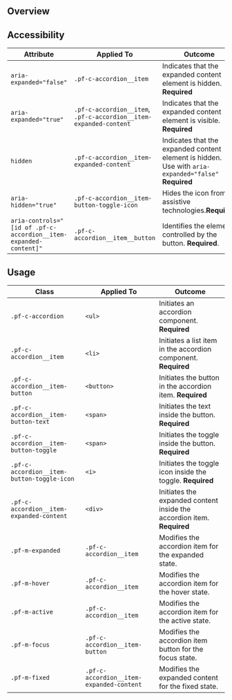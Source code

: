 ## Overview


## Accessibility

| Attribute | Applied To | Outcome |
| -- | -- | -- |
| `aria-expanded="false"` | `.pf-c-accordion__item` | Indicates that the expanded content element is hidden. **Required**|
| `aria-expanded="true"` | `.pf-c-accordion__item`, `.pf-c-accordion__item-expanded-content` | Indicates that the expanded content element is visible. **Required**|
| `hidden` | `.pf-c-accordion__item-expanded-content` | Indicates that the expanded content element is hidden. Use with `aria-expanded="false"` **Required** |
| `aria-hidden="true"` | `.pf-c-accordion__item-button-toggle-icon` | Hides the icon from assistive technologies.**Required** |
| `aria-controls="[id of .pf-c-accordion__item-expanded-content]"` | `.pf-c-accordion__item__button` | Identifies the element controlled by the button. **Required**.


## Usage

| Class | Applied To | Outcome |
| -- | -- | -- |
| `.pf-c-accordion` | `<ul>` | Initiates an accordion component. **Required**|
| `.pf-c-accordion__item` | `<li>` | Initiates a list item in the accordion component. **Required** |
| `.pf-c-accordion__item-button` | `<button>` | Initiates the button in the accordion item. **Required** |
| `.pf-c-accordion__item-button-text` | `<span>` | Initiates the text inside the button. **Required** |
| `.pf-c-accordion__item-button-toggle` | `<span>` | Initiates the toggle inside the button. **Required** |
| `.pf-c-accordion__item-button-toggle-icon` | `<i>` | Initiates the toggle icon inside the toggle. **Required** |
| `.pf-c-accordion__item-expanded-content` | `<div>` | Initiates the expanded content inside the accordion item. **Required** |
| `.pf-m-expanded` | `.pf-c-accordion__item` | Modifies the accordion item for the expanded state. |
| `.pf-m-hover` | `.pf-c-accordion__item` | Modifies the accordion item for the hover state. |
| `.pf-m-active` | `.pf-c-accordion__item` | Modifies the accordion item for the active state. |
| `.pf-m-focus` | `.pf-c-accordion__item-button` | Modifies the accordion item button for the focus state. |
| `.pf-m-fixed` | `.pf-c-accordion__item-expanded-content` | Modifies the expanded content for the fixed state. |
